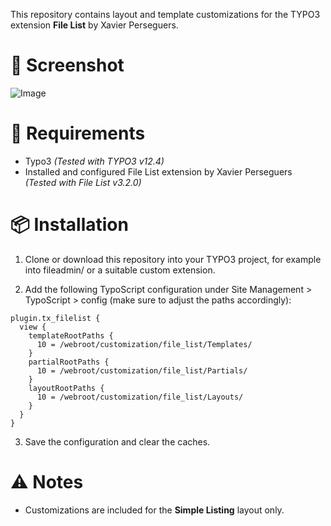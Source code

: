 This repository contains layout and template customizations for the TYPO3 extension **File List** by Xavier Perseguers.

# 📸 Screenshot
![Image](https://github.com/user-attachments/assets/7a5f2ae1-444c-4caa-90fc-78e09e55dbac)

# 🔧 Requirements
* Typo3 *(Tested with TYPO3 v12.4)*
* Installed and configured File List extension by Xavier Perseguers *(Tested with File List v3.2.0)*
  
# 📦 Installation
1. Clone or download this repository into your TYPO3 project, for example into fileadmin/ or a suitable custom extension.

2. Add the following TypoScript configuration under Site Management > TypoScript > config (make sure to adjust the paths accordingly):
```
plugin.tx_filelist {
  view {
    templateRootPaths {
      10 = /webroot/customization/file_list/Templates/
    }
    partialRootPaths {
      10 = /webroot/customization/file_list/Partials/
    }
    layoutRootPaths {
      10 = /webroot/customization/file_list/Layouts/
    }
  }
}
```

3. Save the configuration and clear the caches.

# ⚠️ Notes
* Customizations are included for the **Simple Listing** layout only.

